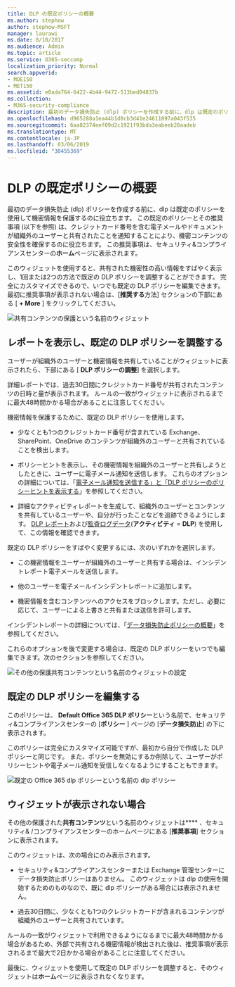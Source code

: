 ```yaml
---
title: DLP の既定ポリシーの概要
ms.author: stephow
author: stephow-MSFT
manager: laurawi
ms.date: 8/10/2017
ms.audience: Admin
ms.topic: article
ms.service: O365-seccomp
localization_priority: Normal
search.appverid:
- MOE150
- MET150
ms.assetid: e0ada764-6422-4b44-9472-513bed04837b
ms.collection:
- M365-security-compliance
description: 最初のデータ損失防止 (dlp) ポリシーを作成する前に、dlp は既定のポリシーを使用して機密情報を保護するのに役立ちます。 この既定のポリシーとその推奨事項 (以下を参照) は、クレジットカード番号を含む電子メールやドキュメントが組織外のユーザーと共有されたことを通知することにより、機密コンテンツの安全性を確保するのに役立ちます。
ms.openlocfilehash: d965288a1ea44b1d0cb3d41e24611897a043f535
ms.sourcegitcommit: 6aa82374eef09d2c1921f93bda3eabeeb28aadeb
ms.translationtype: MT
ms.contentlocale: ja-JP
ms.lasthandoff: 03/06/2019
ms.locfileid: "30455369"
---
```

# <a name="get-started-with-the-default-dlp-policy"></a>DLP の既定ポリシーの概要

最初のデータ損失防止 (dlp) ポリシーを作成する前に、dlp は既定のポリシーを使用して機密情報を保護するのに役立ちます。 この既定のポリシーとその推奨事項 (以下を参照) は、クレジットカード番号を含む電子メールやドキュメントが組織外のユーザーと共有されたことを通知することにより、機密コンテンツの安全性を確保するのに役立ちます。 この推奨事項は、セキュリティ&amp;コンプライアンスセンターの**ホーム**ページに表示されます。 
  
このウィジェットを使用すると、共有された機密性の高い情報をすばやく表示し、1回または2つの方法で既定の DLP ポリシーを調整することができます。 完全にカスタマイズできるので、いつでも既定の DLP ポリシーを編集できます。 最初に推奨事項が表示されない場合は、[**推奨する**方法] セクションの下部にある [ **+ More** ] をクリックしてください。 
  
![共有コンテンツの保護という名前のウィジェット](media/2bae6dbc-cc92-4f35-b54c-c36e60226b5b.png)
  
## <a name="view-the-report-and-refine-the-default-dlp-policy"></a>レポートを表示し、既定の DLP ポリシーを調整する

ユーザーが組織外のユーザーと機密情報を共有していることがウィジェットに表示されたら、下部にある [ **DLP ポリシーの調整**] を選択します。 
  
詳細レポートでは、過去30日間にクレジットカード番号が共有されたコンテンツの日時と量が表示されます。 ルールの一致がウィジェットに表示されるまでに最大48時間かかる場合があることに注意してください。
  
機密情報を保護するために、既定の DLP ポリシーを使用します。
  
- 少なくとも1つのクレジットカード番号が含まれている Exchange、SharePoint、OneDrive のコンテンツが組織外のユーザーと共有されていることを検出します。
    
- ポリシーヒントを表示し、その機密情報を組織外のユーザーと共有しようとしたときに、ユーザーに電子メール通知を送信します。 これらのオプションの詳細については、「[電子メール通知を送信する」と「DLP ポリシーのポリシーヒントを表示する](use-notifications-and-policy-tips.md)」を参照してください。
    
- 詳細なアクティビティレポートを生成して、組織外のユーザーとコンテンツを共有しているユーザーや、自分が行ったことなどを追跡できるようにします。 [DLP レポート](view-the-dlp-reports.md)および[監査ログデータ](search-the-audit-log-in-security-and-compliance.md)(**アクティビティ** = **DLP**) を使用して、この情報を確認できます。
    
既定の DLP ポリシーをすばやく変更するには、次のいずれかを選択します。
  
- この機密情報をユーザーが組織外のユーザーと共有する場合は、インシデントレポート電子メールを送信します。
    
- 他のユーザーを電子メールインシデントレポートに追加します。
    
- 機密情報を含むコンテンツへのアクセスをブロックします。ただし、必要に応じて、ユーザーによる上書きと共有または送信を許可します。
    
インシデントレポートの詳細については、「[データ損失防止ポリシーの概要](data-loss-prevention-policies.md)」を参照してください。
  
これらのオプションを後で変更する場合は、既定の DLP ポリシーをいつでも編集できます。次のセクションを参照してください。
  
![その他の保護共有コンテンツという名前のウィジェットの設定](media/dad30a84-2715-4c0a-a5c5-44d85492363e.png)
  
## <a name="edit-the-default-dlp-policy"></a>既定の DLP ポリシーを編集する

このポリシーは、 **Default Office 365 DLP ポリシー**という名前で、セキュリティ&amp;コンプライアンスセンターの [**ポリシー** ] ページの [**データ損失防止**] の下に表示されます。 
  
このポリシーは完全にカスタマイズ可能ですが、最初から自分で作成した DLP ポリシーと同じです。 また、ポリシーを無効にするか削除して、ユーザーがポリシーヒントや電子メール通知を受信しなくなるようにすることもできます。
  
![既定の Office 365 dlp ポリシーという名前の dlp ポリシー](media/260731e8-4d57-4c98-abec-07b052ec48d5.png)
  
## <a name="when-the-widget-does-and-does-not-appear"></a>ウィジェットが表示されない場合

その他の保護された**共有コンテンツ**という名前のウィジェットは**** 、セキュリティ&amp; /コンプライアンスセンターのホームページにある [**推奨事項**] セクションに表示されます。 
  
このウィジェットは、次の場合にのみ表示されます。
  
- セキュリティ&amp;コンプライアンスセンターまたは Exchange 管理センターにデータ損失防止ポリシーはありません。 このウィジェットは dlp の使用を開始するためのものなので、既に dlp ポリシーがある場合には表示されません。
    
- 過去30日間に、少なくとも1つのクレジットカードが含まれるコンテンツが組織外のユーザーと共有されています。
    
ルールの一致がウィジェットで利用できるようになるまでに最大48時間かかる場合があるため、外部で共有される機密情報が検出された後は、推奨事項が表示されるまで最大で2日かかる場合があることに注意してください。
  
最後に、ウィジェットを使用して既定の DLP ポリシーを調整すると、そのウィジェットは**ホーム**ページに表示されなくなります。 
  


